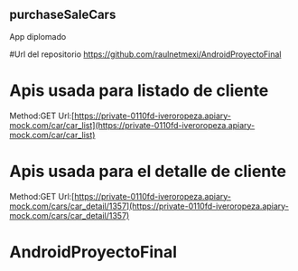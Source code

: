 ## purchaseSaleCars
App diplomado

#Url del repositorio
https://github.com/raulnetmexi/AndroidProyectoFinal

# Apis usada para listado de cliente

Method:GET
Url:[https://private-0110fd-iveroropeza.apiary-mock.com/car/car_list](https://private-0110fd-iveroropeza.apiary-mock.com/car/car_list)

# Apis usada para el detalle de cliente

Method:GET
Url:[https://private-0110fd-iveroropeza.apiary-mock.com/cars/car_detail/1357](https://private-0110fd-iveroropeza.apiary-mock.com/cars/car_detail/1357)



# AndroidProyectoFinal
